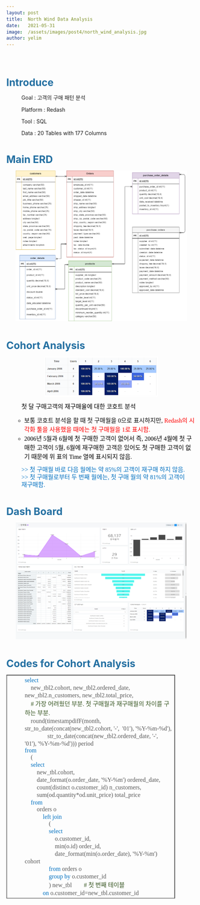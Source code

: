 ```yaml
---
layout: post
title:  North Wind Data Analysis
date:   2021-05-31
image:  /assets/images/post4/north_wind_analysis.jpg
author: yelim
---
```


<p>&nbsp;</p>
<p>&nbsp;</p>
<p><span style="font-size: 20pt;"><strong><span style="color: #236fa1;">Introduce</span></strong></span></p>
<p style="padding-left: 40px;">Goal : 고객의 구매 패턴 분석</p>
<p style="padding-left: 40px;">Platform : Redash</p>
<p style="padding-left: 40px;">Tool : SQL</p>
<p style="padding-left: 40px;">Data : 20 Tables with 177 Columns</p>
<p>&nbsp;</p>
<p><span style="font-size: 20pt;"><strong><span style="color: #236fa1;">Main ERD</span></strong></span></p>
<p style="text-align:center;"><img src="/assets/images/post4/erd.png" alt="result" style="width:90%;" /></p>
<p>&nbsp;</p>
<p><span style="font-size: 20pt;"><strong><span style="color: #236fa1;">Cohort Analysis</span></strong></span></p>
<p style="text-align:center;"><img src="/assets/images/post4/eda7.png" alt="result" style="width:60%;" /></p>
<p style="line-height: 14pt; margin-top: 0pt; margin-bottom: 0pt; margin-left: 0in; text-align: left; direction: ltr; unicode-bidi: embed; word-break: keep-all; padding-left: 40px;"><span style="font-size: 12pt;"><span style="font-family: '에스코어 드림 3 Light'; color: black;">첫 달 </span><span style="font-family: '에스코어 드림 3 Light'; color: black;">구매고객의</span><span style="font-family: '에스코어 드림 3 Light'; color: black;"> </span><span style="font-family: '에스코어 드림 3 Light'; color: black;">재구매율에</span><span style="font-family: '에스코어 드림 3 Light'; color: black;"> 대한 </span><span style="font-family: '에스코어 드림 3 Light'; color: black;">코호트</span><span style="font-family: '에스코어 드림 3 Light'; color: black;"> 분석</span></span></p>
<ul>
<li style="list-style-type: none;">
<ul>
<li><span style="font-size: 12pt;"><span style="font-family: '에스코어 드림 3 Light'; color: #0d0d0d;">보통 </span><span style="font-family: '에스코어 드림 3 Light'; color: #0d0d0d;">코호트</span><span style="font-family: '에스코어 드림 3 Light'; color: #0d0d0d;"> 분석을 할 때 첫 </span><span style="font-family: '에스코어 드림 3 Light'; color: #0d0d0d;">구매월을</span><span style="font-family: '에스코어 드림 3 Light'; color: #0d0d0d;"> </span><span style="font-family: '에스코어 드림 3 Light'; color: #0d0d0d;">0</span><span style="font-family: '에스코어 드림 3 Light'; color: #0d0d0d;">으로 표시하지만</span><span style="font-family: '에스코어 드림 3 Light'; color: #0d0d0d;">,</span><span style="font-family: '에스코어 드림 3 Light'; color: #0d0d0d;"> </span><span style="font-family: '에스코어 드림 3 Light'; color: red;">Redash</span><span style="font-family: '에스코어 드림 3 Light'; color: red;">의 시각화 툴을 사용했을 때에는 첫 </span><span style="font-family: '에스코어 드림 3 Light'; color: red;">구매월을</span><span style="font-family: '에스코어 드림 3 Light'; color: red;"> </span><span style="font-family: '에스코어 드림 3 Light'; color: red;">1</span><span style="font-family: '에스코어 드림 3 Light'; color: red;">로 </span><span style="font-family: '에스코어 드림 3 Light'; color: red;">표시함</span><span style="font-family: '에스코어 드림 3 Light'; color: red;">.</span></span></li>
<li><span style="font-size: 12pt;"><span style="font-family: '에스코어 드림 3 Light'; color: black;">2006</span><span style="font-family: '에스코어 드림 3 Light'; color: black;">년 </span><span style="font-family: '에스코어 드림 3 Light'; color: black;">5</span><span style="font-family: '에스코어 드림 3 Light'; color: black;">월과 </span><span style="font-family: '에스코어 드림 3 Light'; color: black;">6</span><span style="font-family: '에스코어 드림 3 Light'; color: black;">월에 첫 구매한 고객이 없어서</span><span style="font-family: '에스코어 드림 3 Light'; color: black;"> </span><span style="font-family: '에스코어 드림 3 Light'; color: black;">즉</span><span style="font-family: '에스코어 드림 3 Light'; color: black;">, 2006</span><span style="font-family: '에스코어 드림 3 Light'; color: black;">년 </span><span style="font-family: '에스코어 드림 3 Light'; color: black;">4</span><span style="font-family: '에스코어 드림 3 Light'; color: black;">월에 첫 구매한 고객이 </span><span style="font-family: '에스코어 드림 3 Light'; color: black;">5</span><span style="font-family: '에스코어 드림 3 Light'; color: black;">월</span><span style="font-family: '에스코어 드림 3 Light'; color: black;">, 6</span><span style="font-family: '에스코어 드림 3 Light'; color: black;">월에 </span><span style="font-family: '에스코어 드림 3 Light'; color: black;">재구매한</span><span style="font-family: '에스코어 드림 3 Light'; color: black;"> 고객은 있어도 첫 구매한 고객이 없기 때문에 위 표의 </span><span style="font-family: '에스코어 드림 3 Light'; color: black;">Time </span><span style="font-family: '에스코어 드림 3 Light'; color: black;">열에 표시되지 않음.</span></span></li>
</ul>
</li>
</ul>
<p style="line-height: 14pt; margin-top: 0pt; margin-bottom: 0pt; margin-left: 0in; text-align: left; direction: ltr; unicode-bidi: embed; word-break: keep-all; padding-left: 40px;"><span style="font-size: 12pt;"><span style="font-family: '에스코어 드림 3 Light'; color: #0070c0;">&gt;&gt; </span><span style="font-family: '에스코어 드림 3 Light'; color: #0070c0;">첫 </span><span style="font-family: '에스코어 드림 3 Light'; color: #0070c0;">구매월</span><span style="font-family: '에스코어 드림 3 Light'; color: #0070c0;"> 바로 다음 월에는 약 </span><span style="font-family: '에스코어 드림 3 Light'; color: #0070c0;">85%</span><span style="font-family: '에스코어 드림 3 Light'; color: #0070c0;">의 고객이 </span><span style="font-family: '에스코어 드림 3 Light'; color: #0070c0;">재구매</span><span style="font-family: '에스코어 드림 3 Light'; color: #0070c0;"> </span><span style="font-family: '에스코어 드림 3 Light'; color: #0070c0;">하지 않음</span><span style="font-family: '에스코어 드림 3 Light'; color: #0070c0;">.</span></span></p>
<p style="line-height: 14pt; margin-top: 0pt; margin-bottom: 0pt; margin-left: 0in; text-align: left; direction: ltr; unicode-bidi: embed; word-break: keep-all; padding-left: 40px;"><span style="font-size: 12pt;"><span style="font-family: '에스코어 드림 3 Light'; color: #0070c0;">&gt;&gt; </span><span style="font-family: '에스코어 드림 3 Light'; color: #0070c0;">첫 구매월로부터 두 번째 월에는</span><span style="font-family: '에스코어 드림 3 Light'; color: #0070c0;">,</span><span style="font-family: '에스코어 드림 3 Light'; color: #0070c0;"> 첫 구매 월의 약 </span><span style="font-family: '에스코어 드림 3 Light'; color: #0070c0;">81%</span><span style="font-family: '에스코어 드림 3 Light'; color: #0070c0;">의 고객이&nbsp; </span><span style="font-family: '에스코어 드림 3 Light'; color: #0070c0;">재구매함</span><span style="font-family: '에스코어 드림 3 Light'; color: #0070c0;">.</span></span></p>
<p style="padding-left: 40px;">&nbsp;</p>
<p><strong><span style="font-size: 20pt; color: #236fa1;">Dash Board</span></strong></p>
<p style="text-align:center;"><img src="/assets/images/post4/dashboard.png" alt="result" style="width:90%;" /></p>
<p>&nbsp;</p>
<p><span style="color: #236fa1;"><strong><span style="font-size: 20pt;">Codes for Cohort Analysis</span></strong></span></p>
<table style="border-collapse: collapse; width: 88.9791%; height: 593px;" border="1">
<tbody>
<tr>
<td style="width: 100%;">
<p style="margin-top: 0pt; margin-bottom: 0pt; margin-left: 0in; text-align: left; direction: ltr; unicode-bidi: embed; padding-left: 40px;"><span style="font-size: 12pt;"><span style="font-family: '에스코어 드림 3 Light'; color: #0070c0;">select</span><span style="font-family: '에스코어 드림 3 Light'; color: #595959;"> </span></span></p>
<p style="margin-top: 0pt; margin-bottom: 0pt; margin-left: 0in; text-align: left; direction: ltr; unicode-bidi: embed; padding-left: 40px;"><span style="font-size: 12pt;"><span style="font-family: '에스코어 드림 3 Light'; color: #595959;">&nbsp;&nbsp;&nbsp; </span><span style="font-family: '에스코어 드림 3 Light'; color: #595959;">new_tbl2.cohort, new_tbl2.ordered_date</span><span style="font-family: '에스코어 드림 3 Light'; color: #595959;">, </span><span style="font-family: '에스코어 드림 3 Light'; color: #595959;">new_tbl2.n_customers, </span><span style="font-family: '에스코어 드림 3 Light'; color: #595959;">new_tbl2.total_price</span><span style="font-family: '에스코어 드림 3 Light'; color: #595959;">,</span></span></p>
<p style="margin-top: 0pt; margin-bottom: 0pt; margin-left: 0in; text-align: left; direction: ltr; unicode-bidi: embed; padding-left: 40px;"><span style="font-size: 12pt;"><span style="font-family: '에스코어 드림 3 Light'; color: #595959;">&nbsp;&nbsp;&nbsp; </span><span style="font-family: '에스코어 드림 3 Light'; color: #385723;">#</span><span style="font-family: '에스코어 드림 3 Light'; color: #385723;"> </span><span style="font-family: '에스코어 드림 3 Light'; color: #385723;">가장 어려웠던 부분</span><span style="font-family: '에스코어 드림 3 Light'; color: #385723;">. </span><span style="font-family: '에스코어 드림 3 Light'; color: #385723;">첫 </span><span style="font-family: '에스코어 드림 3 Light'; color: #385723;">구매월과</span><span style="font-family: '에스코어 드림 3 Light'; color: #385723;"> </span><span style="font-family: '에스코어 드림 3 Light'; color: #385723;">재구매월의</span><span style="font-family: '에스코어 드림 3 Light'; color: #385723;"> 차이를 구하는 부분</span><span style="font-family: '에스코어 드림 3 Light'; color: #385723;">.</span></span></p>
<p style="margin-top: 0pt; margin-bottom: 0pt; margin-left: 0in; text-align: left; direction: ltr; unicode-bidi: embed; padding-left: 40px;"><span style="font-size: 12pt;"><span style="font-family: '에스코어 드림 3 Light'; color: #595959;">&nbsp;&nbsp;&nbsp; round(</span><span style="font-family: '에스코어 드림 3 Light'; color: #595959;">timestampdifF</span><span style="font-family: '에스코어 드림 3 Light'; color: #595959;">(month, </span><span style="font-family: '에스코어 드림 3 Light'; color: #595959;">str_to_date</span><span style="font-family: '에스코어 드림 3 Light'; color: #595959;">(</span><span style="font-family: '에스코어 드림 3 Light'; color: #595959;">concat</span><span style="font-family: '에스코어 드림 3 Light'; color: #595959;">(new_tbl2.cohort, '-',&nbsp; '01'), '%Y-%m-%d'), </span></span></p>
<p style="margin-top: 0pt; margin-bottom: 0pt; margin-left: 0in; text-align: left; direction: ltr; unicode-bidi: embed; padding-left: 40px;"><span style="font-size: 12pt;"><span style="font-family: '에스코어 드림 3 Light'; color: #595959;">&nbsp;&nbsp;&nbsp;&nbsp;&nbsp;&nbsp;&nbsp;&nbsp;&nbsp;&nbsp;&nbsp;&nbsp;&nbsp;&nbsp; </span><span style="font-family: '에스코어 드림 3 Light'; color: #595959;">str_to_date</span><span style="font-family: '에스코어 드림 3 Light'; color: #595959;">(</span><span style="font-family: '에스코어 드림 3 Light'; color: #595959;">concat</span><span style="font-family: '에스코어 드림 3 Light'; color: #595959;">(new_tbl2.ordered_date</span><span style="font-family: '에스코어 드림 3 Light'; color: #595959;">, '-',&nbsp; '01'), '%Y-%m-%d'))) </span><span style="font-family: '에스코어 드림 3 Light'; color: #595959;">period&nbsp;&nbsp;&nbsp;&nbsp;&nbsp;&nbsp;&nbsp; </span></span></p>
<p style="margin-top: 0pt; margin-bottom: 0pt; margin-left: 0in; text-align: left; direction: ltr; unicode-bidi: embed; padding-left: 40px;"><span style="font-size: 12pt; font-family: '에스코어 드림 3 Light'; color: #0070c0;">from</span></p>
<p style="margin-top: 0pt; margin-bottom: 0pt; margin-left: 0in; text-align: left; direction: ltr; unicode-bidi: embed; padding-left: 40px;"><span style="font-size: 12pt; font-family: '에스코어 드림 3 Light'; color: #595959;">&nbsp;&nbsp;&nbsp; (</span></p>
<p style="margin-top: 0pt; margin-bottom: 0pt; margin-left: 0in; text-align: left; direction: ltr; unicode-bidi: embed; padding-left: 40px;"><span style="font-size: 12pt;"><span style="font-family: '에스코어 드림 3 Light'; color: #595959;">&nbsp;&nbsp;&nbsp; </span><span style="font-family: '에스코어 드림 3 Light'; color: #0070c0;">select</span><span style="font-family: '에스코어 드림 3 Light'; color: #595959;"> </span></span></p>
<p style="margin-top: 0pt; margin-bottom: 0pt; margin-left: 0in; text-align: left; direction: ltr; unicode-bidi: embed; padding-left: 40px;"><span style="font-size: 12pt;"><span style="font-family: '에스코어 드림 3 Light'; color: #595959;">&nbsp;&nbsp;&nbsp;&nbsp;&nbsp;&nbsp;&nbsp; </span><span style="font-family: '에스코어 드림 3 Light'; color: #595959;">new_tbl.cohort</span><span style="font-family: '에스코어 드림 3 Light'; color: #595959;">, </span></span></p>
<p style="margin-top: 0pt; margin-bottom: 0pt; margin-left: 0in; text-align: left; direction: ltr; unicode-bidi: embed; padding-left: 40px;"><span style="font-size: 12pt;"><span style="font-family: '에스코어 드림 3 Light'; color: #595959;">&nbsp;&nbsp;&nbsp;&nbsp;&nbsp;&nbsp;&nbsp; </span><span style="font-family: '에스코어 드림 3 Light'; color: #595959;">date_format</span><span style="font-family: '에스코어 드림 3 Light'; color: #595959;">(</span><span style="font-family: '에스코어 드림 3 Light'; color: #595959;">o.order_date</span><span style="font-family: '에스코어 드림 3 Light'; color: #595959;">, '%Y-%m') </span><span style="font-family: '에스코어 드림 3 Light'; color: #595959;">ordered_date</span><span style="font-family: '에스코어 드림 3 Light'; color: #595959;">, </span></span></p>
<p style="margin-top: 0pt; margin-bottom: 0pt; margin-left: 0in; text-align: left; direction: ltr; unicode-bidi: embed; padding-left: 40px;"><span style="font-size: 12pt;"><span style="font-family: '에스코어 드림 3 Light'; color: #595959;">&nbsp;&nbsp;&nbsp;&nbsp;&nbsp;&nbsp;&nbsp; count(distinct </span><span style="font-family: '에스코어 드림 3 Light'; color: #595959;">o.customer_id</span><span style="font-family: '에스코어 드림 3 Light'; color: #595959;">) </span><span style="font-family: '에스코어 드림 3 Light'; color: #595959;">n_customers</span><span style="font-family: '에스코어 드림 3 Light'; color: #595959;">,</span></span></p>
<p style="margin-top: 0pt; margin-bottom: 0pt; margin-left: 0in; text-align: left; direction: ltr; unicode-bidi: embed; padding-left: 40px;"><span style="font-size: 12pt;"><span style="font-family: '에스코어 드림 3 Light'; color: #595959;">&nbsp;&nbsp;&nbsp;&nbsp;&nbsp;&nbsp;&nbsp; sum(</span><span style="font-family: '에스코어 드림 3 Light'; color: #595959;">od.quantity</span><span style="font-family: '에스코어 드림 3 Light'; color: #595959;">*</span><span style="font-family: '에스코어 드림 3 Light'; color: #595959;">od.unit_price</span><span style="font-family: '에스코어 드림 3 Light'; color: #595959;">) </span><span style="font-family: '에스코어 드림 3 Light'; color: #595959;">total_price</span></span></p>
<p style="margin-top: 0pt; margin-bottom: 0pt; margin-left: 0in; text-align: left; direction: ltr; unicode-bidi: embed; padding-left: 40px;"><span style="font-size: 12pt;"><span style="font-family: '에스코어 드림 3 Light'; color: #595959;">&nbsp;&nbsp;&nbsp; </span><span style="font-family: '에스코어 드림 3 Light'; color: #0070c0;">from</span><span style="font-family: '에스코어 드림 3 Light'; color: #595959;"> </span></span></p>
<p style="margin-top: 0pt; margin-bottom: 0pt; margin-left: 0in; text-align: left; direction: ltr; unicode-bidi: embed; padding-left: 40px;"><span style="font-size: 12pt; font-family: '에스코어 드림 3 Light'; color: #595959;">&nbsp;&nbsp;&nbsp;&nbsp;&nbsp;&nbsp;&nbsp; orders o</span></p>
<p style="margin-top: 0pt; margin-bottom: 0pt; margin-left: 0in; text-align: left; direction: ltr; unicode-bidi: embed; padding-left: 40px;"><span style="font-size: 12pt;"><span style="font-family: '에스코어 드림 3 Light'; color: #595959;">&nbsp;&nbsp;&nbsp;&nbsp;&nbsp;&nbsp;&nbsp;&nbsp;&nbsp;&nbsp;&nbsp; </span><span style="font-family: '에스코어 드림 3 Light'; color: #0070c0;">left</span><span style="font-family: '에스코어 드림 3 Light'; color: #595959;"> </span><span style="font-family: '에스코어 드림 3 Light'; color: #0070c0;">join</span></span></p>
<p style="margin-top: 0pt; margin-bottom: 0pt; margin-left: 0in; text-align: left; direction: ltr; unicode-bidi: embed; padding-left: 40px;"><span style="font-size: 12pt; font-family: '에스코어 드림 3 Light'; color: #595959;">&nbsp;&nbsp;&nbsp;&nbsp;&nbsp;&nbsp;&nbsp;&nbsp;&nbsp;&nbsp;&nbsp;&nbsp;&nbsp;&nbsp;&nbsp; (</span></p>
<p style="margin-top: 0pt; margin-bottom: 0pt; margin-left: 0in; text-align: left; direction: ltr; unicode-bidi: embed; padding-left: 40px;"><span style="font-size: 12pt;"><span style="font-family: '에스코어 드림 3 Light'; color: #595959;">&nbsp;&nbsp;&nbsp;&nbsp;&nbsp;&nbsp;&nbsp;&nbsp;&nbsp;&nbsp;&nbsp;&nbsp;&nbsp;&nbsp;&nbsp; </span><span style="font-family: '에스코어 드림 3 Light'; color: #0070c0;">select</span><span style="font-family: '에스코어 드림 3 Light'; color: #595959;"> </span></span></p>
<p style="margin-top: 0pt; margin-bottom: 0pt; margin-left: 0in; text-align: left; direction: ltr; unicode-bidi: embed; padding-left: 40px;"><span style="font-size: 12pt;"><span style="font-family: '에스코어 드림 3 Light'; color: #595959;">&nbsp;&nbsp;&nbsp;&nbsp;&nbsp;&nbsp;&nbsp;&nbsp;&nbsp;&nbsp;&nbsp;&nbsp;&nbsp;&nbsp;&nbsp;&nbsp;&nbsp;&nbsp;&nbsp; </span><span style="font-family: '에스코어 드림 3 Light'; color: #595959;">o.customer_id</span><span style="font-family: '에스코어 드림 3 Light'; color: #595959;">, </span></span></p>
<p style="margin-top: 0pt; margin-bottom: 0pt; margin-left: 0in; text-align: left; direction: ltr; unicode-bidi: embed; padding-left: 40px;"><span style="font-size: 12pt;"><span style="font-family: '에스코어 드림 3 Light'; color: #595959;">&nbsp;&nbsp;&nbsp;&nbsp;&nbsp;&nbsp;&nbsp;&nbsp;&nbsp;&nbsp;&nbsp;&nbsp;&nbsp;&nbsp;&nbsp;&nbsp;&nbsp;&nbsp;&nbsp; min(o.id) </span><span style="font-family: '에스코어 드림 3 Light'; color: #595959;">order_id</span><span style="font-family: '에스코어 드림 3 Light'; color: #595959;">, </span></span></p>
<p style="margin-top: 0pt; margin-bottom: 0pt; margin-left: 0in; text-align: left; direction: ltr; unicode-bidi: embed; padding-left: 40px;"><span style="font-size: 12pt;"><span style="font-family: '에스코어 드림 3 Light'; color: #595959;">&nbsp;&nbsp;&nbsp;&nbsp;&nbsp;&nbsp;&nbsp;&nbsp;&nbsp;&nbsp;&nbsp;&nbsp;&nbsp;&nbsp;&nbsp;&nbsp;&nbsp;&nbsp;&nbsp; </span><span style="font-family: '에스코어 드림 3 Light'; color: #595959;">date_format</span><span style="font-family: '에스코어 드림 3 Light'; color: #595959;">(min(</span><span style="font-family: '에스코어 드림 3 Light'; color: #595959;">o.order_date</span><span style="font-family: '에스코어 드림 3 Light'; color: #595959;">), '%Y-%m') cohort</span></span></p>
<p style="margin-top: 0pt; margin-bottom: 0pt; margin-left: 0in; text-align: left; direction: ltr; unicode-bidi: embed; padding-left: 40px;"><span style="font-size: 12pt;"><span style="font-family: '에스코어 드림 3 Light'; color: #595959;">&nbsp;&nbsp;&nbsp;&nbsp;&nbsp;&nbsp;&nbsp;&nbsp;&nbsp;&nbsp;&nbsp;&nbsp;&nbsp;&nbsp;&nbsp; </span><span style="font-family: '에스코어 드림 3 Light'; color: #0070c0;">from</span><span style="font-family: '에스코어 드림 3 Light'; color: #595959;"> orders o</span></span></p>
<p style="margin-top: 0pt; margin-bottom: 0pt; margin-left: 0in; text-align: left; direction: ltr; unicode-bidi: embed; padding-left: 40px;"><span style="font-size: 12pt;"><span style="font-family: '에스코어 드림 3 Light'; color: #595959;">&nbsp;&nbsp;&nbsp;&nbsp;&nbsp;&nbsp;&nbsp;&nbsp;&nbsp;&nbsp;&nbsp;&nbsp;&nbsp;&nbsp;&nbsp; </span><span style="font-family: '에스코어 드림 3 Light'; color: #0070c0;">group</span><span style="font-family: '에스코어 드림 3 Light'; color: #595959;"> </span><span style="font-family: '에스코어 드림 3 Light'; color: #0070c0;">by</span><span style="font-family: '에스코어 드림 3 Light'; color: #595959;"> </span><span style="font-family: '에스코어 드림 3 Light'; color: #595959;">o.customer_id</span></span></p>
<p style="margin-top: 0pt; margin-bottom: 0pt; margin-left: 0in; text-align: left; direction: ltr; unicode-bidi: embed; padding-left: 40px;"><span style="font-size: 12pt;"><span style="font-family: '에스코어 드림 3 Light'; color: #595959;">&nbsp;&nbsp;&nbsp;&nbsp;&nbsp;&nbsp;&nbsp;&nbsp;&nbsp;&nbsp;&nbsp;&nbsp;&nbsp;&nbsp;&nbsp; ) </span><span style="font-family: '에스코어 드림 3 Light'; color: #595959;">new_tbl</span><span style="font-family: '에스코어 드림 3 Light'; color: #595959;"> &nbsp;&nbsp;&nbsp;&nbsp;&nbsp;&nbsp; </span><span style="font-family: '에스코어 드림 3 Light'; color: #385723;"># </span><span style="font-family: '에스코어 드림 3 Light'; color: #385723;">첫 번째 테이블</span></span></p>
<p style="margin-top: 0pt; margin-bottom: 0pt; margin-left: 0in; text-align: left; direction: ltr; unicode-bidi: embed; padding-left: 40px;"><span style="font-size: 12pt;"><span style="font-family: '에스코어 드림 3 Light'; color: #595959;">&nbsp;&nbsp;&nbsp;&nbsp;&nbsp;&nbsp;&nbsp;&nbsp;&nbsp;&nbsp;&nbsp; </span><span style="font-family: '에스코어 드림 3 Light'; color: #0070c0;">on</span><span style="font-family: '에스코어 드림 3 Light'; color: #595959;"> </span><span style="font-family: '에스코어 드림 3 Light'; color: #595959;">o.customer_id</span><span style="font-family: '에스코어 드림 3 Light'; color: #595959;">=</span><span style="font-family: '에스코어 드림 3 Light'; color: #595959;">new_tbl.customer_id</span></span></p>
<p style="margin-top: 0pt; margin-bottom: 0pt; margin-left: 0in; text-align: left; direction: ltr; unicode-bidi: embed; padding-left: 40px;"><span style="font-size: 12pt;"><span style="font-family: '에스코어 드림 3 Light'; color: #595959;">&nbsp;&nbsp;&nbsp;&nbsp;&nbsp;&nbsp;&nbsp;&nbsp;&nbsp;&nbsp;&nbsp; </span><span style="font-family: '에스코어 드림 3 Light'; color: #0070c0;">left</span><span style="font-family: '에스코어 드림 3 Light'; color: #595959;"> </span><span style="font-family: '에스코어 드림 3 Light'; color: #0070c0;">join</span><span style="font-family: '에스코어 드림 3 Light'; color: #595959;"> </span><span style="font-family: '에스코어 드림 3 Light'; color: #595959;">order_details</span><span style="font-family: '에스코어 드림 3 Light'; color: #595959;"> od </span><span style="font-family: '에스코어 드림 3 Light'; color: #0070c0;">on</span><span style="font-family: '에스코어 드림 3 Light'; color: #595959;"> </span><span style="font-family: '에스코어 드림 3 Light'; color: #595959;">o.id=</span><span style="font-family: '에스코어 드림 3 Light'; color: #595959;">od.order_id</span></span></p>
<p style="margin-top: 0pt; margin-bottom: 0pt; margin-left: 0in; text-align: left; direction: ltr; unicode-bidi: embed; padding-left: 40px;"><span style="font-size: 12pt;"><span style="font-family: '에스코어 드림 3 Light'; color: #595959;">&nbsp;&nbsp;&nbsp; </span><span style="font-family: '에스코어 드림 3 Light'; color: #0070c0;">group</span><span style="font-family: '에스코어 드림 3 Light'; color: #595959;"> </span><span style="font-family: '에스코어 드림 3 Light'; color: #0070c0;">by</span><span style="font-family: '에스코어 드림 3 Light'; color: #595959;"> </span></span></p>
<p style="margin-top: 0pt; margin-bottom: 0pt; margin-left: 0in; text-align: left; direction: ltr; unicode-bidi: embed; padding-left: 40px;"><span style="font-size: 12pt;"><span style="font-family: '에스코어 드림 3 Light'; color: #595959;">&nbsp;&nbsp;&nbsp;&nbsp;&nbsp;&nbsp;&nbsp; cohort, </span><span style="font-family: '에스코어 드림 3 Light'; color: #595959;">ordered_date</span></span></p>
<p style="margin-top: 0pt; margin-bottom: 0pt; margin-left: 0in; text-align: left; direction: ltr; unicode-bidi: embed; padding-left: 40px;"><span style="font-size: 12pt;"><span style="font-family: '에스코어 드림 3 Light'; color: #595959;">&nbsp;&nbsp;&nbsp; ) new_tbl2;&nbsp; </span><span style="font-family: '에스코어 드림 3 Light'; color: #385723;"># </span><span style="font-family: '에스코어 드림 3 Light'; color: #385723;">두 번째 테이블</span></span></p>
</td>
</tr>
</tbody>
</table>
<p>&nbsp;</p>
<p>&nbsp;</p>
<p>&nbsp;</p>
<p>&nbsp;</p>
